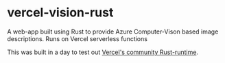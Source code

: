 # vercel-vision-rust
A web-app built using Rust to provide Azure Computer-Vison based image descriptions. Runs on Vercel serverless functions

This was built in a day to test out [Vercel's community Rust-runtime](https://github.com/vercel-community/rust).
